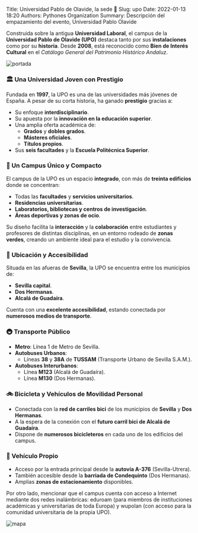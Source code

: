 Title: Universidad Pablo de Olavide, la sede 🏢
Slug: upo
Date: 2022-01-13 18:20
Authors: Pythones Organization
Summary: Descripción del empazamiento del evento, Universidad Pablo Olavide

Construida sobre la antigua **Universidad Laboral**, el campus de la **Universidad Pablo de Olavide (UPO)** destaca tanto por sus **instalaciones** como por su **historia**. Desde **2008**, está reconocido como **Bien de Interés Cultural** en el *Catálogo General del Patrimonio Histórico Andaluz*.

![portada](https://www.upo.es/upo_opencms/export/sites/upo/Galerias/Imagenes/cabecera-la-upo.jpg?style=centerme)

### 🏛️ Una Universidad Joven con Prestigio
Fundada en **1997**, la UPO es una de las universidades más jóvenes de España. A pesar de su corta historia, ha ganado **prestigio** gracias a:
- Su enfoque **interdisciplinario**.
- Su apuesta por la **innovación en la educación superior**.
- Una amplia oferta académica de:
  - **Grados** y **dobles grados**.
  - **Másteres oficiales**.
  - **Títulos propios**.
- Sus **seis facultades** y la **Escuela Politécnica Superior**.

### 🏢 Un Campus Único y Compacto
El campus de la UPO es un espacio **integrado**, con más de **treinta edificios** donde se concentran:
- Todas las **facultades** y **servicios universitarios**.
- **Residencias universitarias**.
- **Laboratorios, bibliotecas y centros de investigación**.
- **Áreas deportivas y zonas de ocio**.

Su diseño facilita la **interacción** y la **colaboración** entre estudiantes y profesores de distintas disciplinas, en un entorno rodeado de **zonas verdes**, creando un ambiente ideal para el estudio y la convivencia.

### 📍 Ubicación y Accesibilidad
Situada en las afueras de **Sevilla**, la UPO se encuentra entre los municipios de:
- **Sevilla capital**.
- **Dos Hermanas**.
- **Alcalá de Guadaíra**.

Cuenta con una **excelente accesibilidad**, estando conectada por **numerosos medios de transporte**.

### 🚇 Transporte Público
- **Metro**: Línea 1 de Metro de Sevilla.
- **Autobuses Urbanos**:
  - Líneas **38** y **38A** de **TUSSAM** (Transporte Urbano de Sevilla S.A.M.).
- **Autobuses Interurbanos**:
  - Línea **M123** (Alcalá de Guadaíra).
  - Línea **M130** (Dos Hermanas).

### 🚲 Bicicleta y Vehículos de Movilidad Personal
- Conectada con la **red de carriles bici** de los municipios de **Sevilla** y **Dos Hermanas**.
- A la espera de la conexión con el **futuro carril bici de Alcalá de Guadaíra**.
- Dispone de **numerosos bicicleteros** en cada uno de los edificios del campus.

### 🚗 Vehículo Propio
- Acceso por la entrada principal desde la **autovía A-376** (Sevilla-Utrera).
- También accesible desde la **barriada de Condequinto** (Dos Hermanas).
- Amplias **zonas de estacionamiento** disponibles.

Por otro lado, mencionar que el campus cuenta con acceso a Internet mediante dos redes inalámbricas:  eduroam (para miembros de instituciones académicas y universitarias de toda Europa) y wupolan (con acceso para la comunidad universitaria de la propia UPO).


![mapa](https://www.upo.es/cms1/export/sites/upo/infraestructuras/planimetria/imagenes/Plano-General-del-Campus.jpg?style=centerme)
